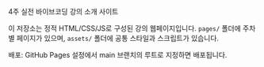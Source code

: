 4주 실전 바이브코딩 강의 소개 사이트

이 저장소는 정적 HTML/CSS/JS로 구성된 강의 웹페이지입니다. `pages/` 폴더에 주차별 페이지가 있으며, `assets/` 폴더에 공통 스타일과 스크립트가 있습니다.

배포: GitHub Pages 설정에서 main 브랜치의 루트로 지정하면 배포됩니다.


